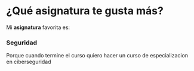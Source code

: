 # ¿Qué asignatura te gusta más?

Mi **asignatura** favorita es:

### Seguridad

Porque cuando termine el curso quiero hacer un curso de especializacion en ciberseguridad
